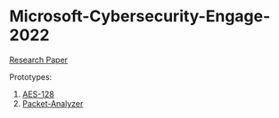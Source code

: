 # Microsoft-Cybersecurity-Engage-2022

[Research Paper](https://drive.google.com/file/d/1gGGUUqm4yHN-khxcHLo2UlLu3mBuLK1Y/view?usp=sharing)

Prototypes: 
1. [AES-128](https://github.com/Tezas-6174/AES-128)
2. [Packet-Analyzer](https://github.com/Tezas-6174/Packet-Analyzer)
